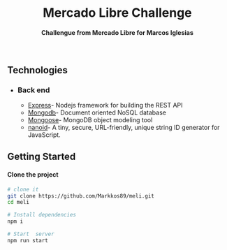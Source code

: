 <h1 align="center">
  Mercado Libre Challenge
</h1>

<h4 align="center">Challengue from Mercado Libre for Marcos Iglesias</h4>
</br>

## Technologies

- ### Back end

  - [Express](https://expressjs.com/)- Nodejs framework for building the REST API
  - [Mongodb](http://mongodb.com/)- Document oriented NoSQL database
  - [Mongoose](https://http://mongoosejs.com)- MongoDB object modeling tool
  - [nanoid](https://www.npmjs.com/package/nanoid)- A tiny, secure, URL-friendly, unique string ID generator for JavaScript.
  
## Getting Started

#### Clone the project

```sh
# clone it
git clone https://github.com/Markkos89/meli.git
cd meli

# Install dependencies
npm i

# Start  server
npm run start
```
